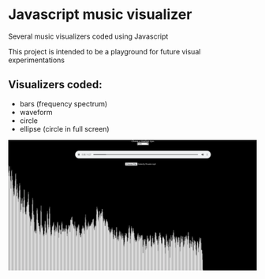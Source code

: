 # Javascript music visualizer

Several music visualizers coded using Javascript

This project is intended to be a playground for future visual experimentations

## Visualizers coded:
- bars (frequency spectrum)
- waveform
- circle
- ellipse (circle in full screen)

![](app.png)